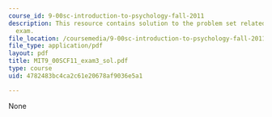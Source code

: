 ```yaml
---
course_id: 9-00sc-introduction-to-psychology-fall-2011
description: This resource contains solution to the problem set related to the final
  exam.
file_location: /coursemedia/9-00sc-introduction-to-psychology-fall-2011/4782483bc4ca2c61e20678af9036e5a1_MIT9_00SCF11_exam3_sol.pdf
file_type: application/pdf
layout: pdf
title: MIT9_00SCF11_exam3_sol.pdf
type: course
uid: 4782483bc4ca2c61e20678af9036e5a1

---
```

None